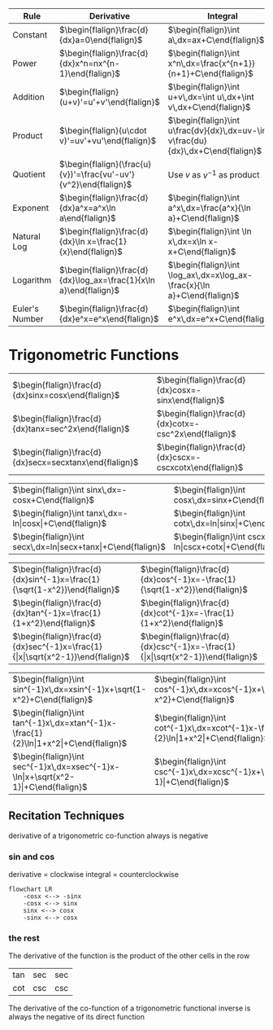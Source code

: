 
| Rule           | Derivative                                                         | Integral                                                                           |
| -------------- | ------------------------------------------------------------------ | ---------------------------------------------------------------------------------- |
| Constant       | $\begin{flalign}\frac{d}{dx}a=0\end{flalign}$                      | $\begin{flalign}\int a\,dx=ax+C\end{flalign}$                                      |
| Power          | $\begin{flalign}\frac{d}{dx}x^n=nx^{n-1}\end{flalign}$             | $\begin{flalign}\int x^n\,dx=\frac{x^{n+1}}{n+1}+C\end{flalign}$                   |
| Addition       | $\begin{flalign}(u+v)'=u'+v'\end{flalign}$                         | $\begin{flalign}\int u+v\,dx=\int u\,dx+\int v\,dx+C\end{flalign}$                 |
| Product        | $\begin{flalign}(u\cdot v)'=uv'+vu'\end{flalign}$                  | $\begin{flalign}\int u\frac{dv}{dx}\,dx=uv-\int v\frac{du}{dx}\,dx+C\end{flalign}$ |
| Quotient       | $\begin{flalign}(\frac{u}{v})'=\frac{vu'-uv'}{v^2}\end{flalign}$   | Use $v$ as $v^{-1}$ as product                                                     |
| Exponent       | $\begin{flalign}\frac{d}{dx}a^x=a^x\ln a\end{flalign}$             | $\begin{flalign}\int a^x\,dx=\frac{a^x}{\ln a}+C\end{flalign}$                     |
| Natural Log    | $\begin{flalign}\frac{d}{dx}\ln x=\frac{1}{x}\end{flalign}$        | $\begin{flalign}\int \ln x\,dx=x\ln x-x+C\end{flalign}$                            |
| Logarithm      | $\begin{flalign}\frac{d}{dx}\log_ax=\frac{1}{x\ln a}\end{flalign}$ | $\begin{flalign}\int \log_ax\,dx=x\log_ax-\frac{x}{\ln a}+C\end{flalign}$          |
| Euler's Number | $\begin{flalign}\frac{d}{dx}e^x=e^x\end{flalign}$                  | $\begin{flalign}\int e^x\,dx=e^x+C\end{flalign}$                                   |
# Trigonometric Functions

|                                                         |                                                          |
| ------------------------------------------------------- | -------------------------------------------------------- |
| $\begin{flalign}\frac{d}{dx}sinx=cosx\end{flalign}$     | $\begin{flalign}\frac{d}{dx}cosx=-sinx\end{flalign}$     |
| $\begin{flalign}\frac{d}{dx}tanx=sec^2x\end{flalign}$   | $\begin{flalign}\frac{d}{dx}cotx=-csc^2x\end{flalign}$   |
| $\begin{flalign}\frac{d}{dx}secx=secxtanx\end{flalign}$ | $\begin{flalign}\frac{d}{dx}cscx=-cscxcotx\end{flalign}$ |

|                                                               |                                                                |
| ------------------------------------------------------------- | -------------------------------------------------------------- |
| $\begin{flalign}\int sinx\,dx=-cosx+C\end{flalign}$           | $\begin{flalign}\int cosx\,dx=sinx+C\end{flalign}$             |
| $\begin{flalign}\int tanx\,dx=-ln\|cosx\|+C\end{flalign}$     | $\begin{flalign}\int cotx\,dx=ln\|sinx\|+C\end{flalign}$       |
| $\begin{flalign}\int secx\,dx=ln\|secx+tanx\|+C\end{flalign}$ | $\begin{flalign}\int cscx\,dx=-ln\|cscx+cotx\|+C\end{flalign}$ |

|                                                                                 |                                                                                  |
| ------------------------------------------------------------------------------- | -------------------------------------------------------------------------------- |
| $\begin{flalign}\frac{d}{dx}sin^{-1}x=\frac{1}{\sqrt{1-x^2}}\end{flalign}$      | $\begin{flalign}\frac{d}{dx}cos^{-1}x=-\frac{1}{\sqrt{1-x^2}}\end{flalign}$      |
| $\begin{flalign}\frac{d}{dx}tan^{-1}x=\frac{1}{1+x^2}\end{flalign}$             | $\begin{flalign}\frac{d}{dx}cot^{-1}x=-\frac{1}{1+x^2}\end{flalign}$             |
| $\begin{flalign}\frac{d}{dx}sec^{-1}x=\frac{1}{\|x\|\sqrt{x^2-1}}\end{flalign}$ | $\begin{flalign}\frac{d}{dx}csc^{-1}x=-\frac{1}{\|x\|\sqrt{x^2-1}}\end{flalign}$ |

|                                                                                       |                                                                                       |
| ------------------------------------------------------------------------------------- | ------------------------------------------------------------------------------------- |
| $\begin{flalign}\int sin^{-1}x\,dx=xsin^{-1}x+\sqrt{1-x^2}+C\end{flalign}$            | $\begin{flalign}\int cos^{-1}x\,dx=xcos^{-1}x+\sqrt{1-x^2}+C\end{flalign}$            |
| $\begin{flalign}\int tan^{-1}x\,dx=xtan^{-1}x-\frac{1}{2}\ln\|1+x^2\|+C\end{flalign}$ | $\begin{flalign}\int cot^{-1}x\,dx=xcot^{-1}x-\frac{1}{2}\ln\|1+x^2\|+C\end{flalign}$ |
| $\begin{flalign}\int sec^{-1}x\,dx=xsec^{-1}x-\ln\|x+\sqrt{x^2-1}\|+C\end{flalign}$   | $\begin{flalign}\int csc^{-1}x\,dx=xcsc^{-1}x+\ln\|x+\sqrt{x^2-1}\|+C\end{flalign}$   |
## Recitation Techniques
derivative of a trigonometric co-function always is negative
### sin and cos
derivative = clockwise
integral = counterclockwise
```mermaid
flowchart LR
    -cosx <--> -sinx
    -cosx <--> sinx
    sinx <--> cosx
    -sinx <--> cosx
```

### the rest
The derivative of the function is the product of the other cells in the row

|     |     |     |
| :---: | :---: | :---: |
| tan | sec | sec |
| cot | csc | csc |

The derivative of the co-function of a trigonometric functional inverse is always the negative of its direct function